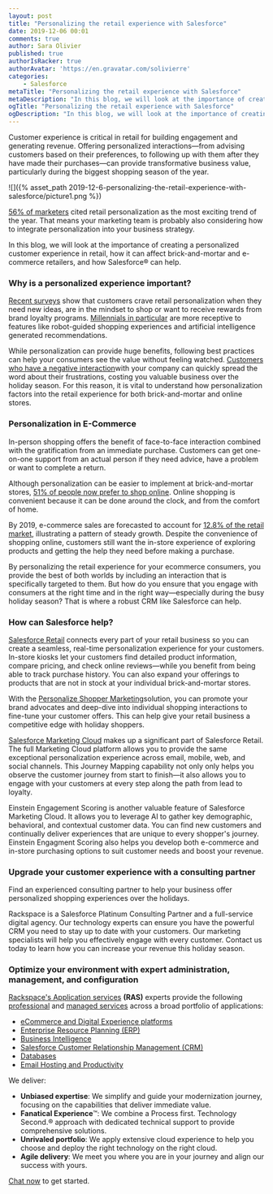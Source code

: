 ```yaml
---
layout: post
title: "Personalizing the retail experience with Salesforce"
date: 2019-12-06 00:01
comments: true
author: Sara Olivier
published: true
authorIsRacker: true
authorAvatar: 'https://en.gravatar.com/solivierre'
categories:
    - Salesforce
metaTitle: "Personalizing the retail experience with Salesforce"
metaDescription: "In this blog, we will look at the importance of creating a personalized customer experience in retail, how it can affect brick-and-mortar and e-commerce retailers, and how Salesforce can help"
ogTitle: "Personalizing the retail experience with Salesforce"
ogDescription: "In this blog, we will look at the importance of creating a personalized customer experience in retail, how it can affect brick-and-mortar and e-commerce retailers, and how Salesforce can help"
---
```


<!-- more -->
Customer experience is critical in retail for building engagement and generating revenue. Offering personalized interactions&mdash;from advising customers based on their preferences, to following up with them after they have made their purchases&mdash;can provide transformative business value, particularly during the biggest shopping season of the year.

![]({% asset_path 2019-12-6-personalizing-the-retail-experience-with-salesforce/picture1.png %})

[56% of marketers](https://www.marketingcharts.com/brand-related-82815) cited retail personalization as the most exciting trend of the year. That means your marketing team is probably also considering how to integrate personalization into your business strategy.

In this blog, we will look at the importance of creating a personalized customer experience in retail, how it can affect brick-and-mortar and e-commerce retailers, and how Salesforce&reg; can help.

### Why is a personalized experience important?

[Recent surveys](https://www.mckinsey.com/business-functions/marketing-and-sales/our-insights/what-shoppers-really-want-from-personalized-marketing) show that customers crave retail personalization when they need new ideas, are in the mindset to shop or want to receive rewards from brand loyalty programs. [Millennials in particular](https://www.marketingcharts.com/customer-centric/personalization-customer-centric-104821) are more receptive to features like robot-guided shopping experiences and artificial intelligence generated recommendations.

While personalization can provide huge benefits, following best practices can help your consumers see the value without feeling watched. [Customers who have a negative interaction](https://www.salesforce.com/blog/2017/09/personalize-digital-retail-experience.html)with your company can quickly spread the word about their frustrations, costing you valuable business over the holiday season. For this reason, it is vital to understand how personalization factors into the retail experience for both brick-and-mortar and online stores.

### Personalization in E-Commerce

In-person shopping offers the benefit of face-to-face interaction combined with the gratification from an immediate purchase. Customers can get one-on-one support from an actual person if they need advice, have a problem or want to complete a return.

Although personalization can be easier to implement at brick-and-mortar stores, [51% of people now prefer to shop online](https://www.entrepreneur.com/article/306678). Online shopping is convenient because it can be done around the clock, and from the comfort of home.

By 2019, e-commerce sales are forecasted to account for [12.8% of the retail market](https://www.salesforce.com/solutions/industries/retail/resources/retail-crm/), illustrating a pattern of steady growth. Despite the convenience of shopping online, customers still want the in-store experience of exploring products and getting the help they need before making a purchase.

By personalizing the retail experience for your ecommerce consumers, you provide the best of both worlds by including an interaction that is specifically targeted to them. But how do you ensure that you engage with consumers at the right time and in the right way&mdash;especially during the busy holiday season? That is where a robust CRM like Salesforce can help.

### How can Salesforce help?

[Salesforce Retail](https://www.salesforce.com/solutions/industries/retail/overview/) connects every part of your retail business so you can create a seamless, real-time personalization experience for your customers. In-store kiosks let your customers find detailed product information, compare pricing, and check online reviews&mdash;while you benefit from being able to track purchase history. You can also expand your offerings to products that are not in stock at your individual brick-and-mortar stores.

With the [Personalize Shopper Marketing](https://www.salesforce.com/solutions/industries/retail/overview/personalize-shopper-marketing/)solution, you can promote your brand advocates and deep-dive into individual shopping interactions to fine-tune your customer offers. This can help give your retail business a competitive edge with holiday shoppers.

[Salesforce Marketing Cloud](https://www.salesforce.com/products/marketing-cloud/overview/) makes up a significant part of Salesforce Retail. The full Marketing Cloud platform allows you to provide the same exceptional personalization experience across email, mobile, web, and social channels. This Journey Mapping capability not only only helps you observe the customer journey from start to finish&mdash;it also allows you to engage with your customers at every step along the path from lead to loyalty.

Einstein Engagement Scoring is another valuable feature of Salesforce Marketing Cloud. It allows you to leverage AI to gather key demographic, behavioral, and contextual customer data. You can find new customers and continually deliver experiences that are unique to every shopper's journey. Einstein Engagment Scoring also helps you develop both e-commerce and in-store purchasing options to suit customer needs and boost your revenue.  

### Upgrade your customer experience with a consulting partner

Find an experienced consulting partner to help your business offer personalized shopping experiences over the holidays. 

Rackspace is a Salesforce Platinum Consulting Partner and a full-service digital agency. Our technology experts can ensure you have the powerful CRM you need to stay up to date with your customers. Our marketing specialists will help you effectively engage with every customer. Contact us today to learn how you can increase your revenue this holiday season.

### Optimize your environment with expert administration, management, and configuration

[Rackspace's Application services](https://www.rackspace.com/application-services/professional-services)
**(RAS)** experts provide the following [professional](https://www.rackspace.com/application-management/professional-services)
and
[managed services](https://www.rackspace.com/application-management/managed-services) across
a broad portfolio of applications:

- [eCommerce and Digital Experience platforms](https://www.rackspace.com/ecommerce-digital-experience)
- [Enterprise Resource Planning (ERP)](https://www.rackspace.com/erp)
- [Business Intelligence](https://www.rackspace.com/business-intelligence)
- [Salesforce Customer Relationship Management (CRM)](https://www.rackspace.com/salesforce-managed-services)
- [Databases](https://www.rackspace.com/dba-services)
- [Email Hosting and Productivity](https://www.rackspace.com/email-hosting)

We deliver:

- **Unbiased expertise**: We simplify and guide your modernization journey,
focusing on the capabilities that deliver immediate value.
- **Fanatical Experience**&trade;: We combine a Process first. Technology Second.&reg;
approach with dedicated technical support to provide comprehensive solutions.
- **Unrivaled portfolio**: We apply extensive cloud experience to help you
choose and deploy the right technology on the right cloud.
- **Agile delivery**: We meet you where you are in your journey and align
our success with yours.

[Chat now](https://www.rackspace.com/#chat) to get started.

